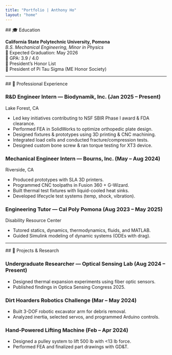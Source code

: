 ```yaml
---
title: "Portfolio | Anthony Ho"
layout: "home"
---
```


<section id="education">
  ## 🎓 Education

  **California State Polytechnic University, Pomona**  
  *B.S. Mechanical Engineering, Minor in Physics*  
  📅 Expected Graduation: May 2026  
  🎯 GPA: 3.9 / 4.0  
  🏅 President’s Honor List  
  🏅 President of Pi Tau Sigma (ME Honor Society)
</section>

---

<section id="experience">
  ## 💼 Professional Experience

  ### R&D Engineer Intern — Biodynamik, Inc. (Jan 2025 – Present)  
  Lake Forest, CA  
  - Led key initiatives contributing to NSF SBIR Phase I award & FDA clearance.
  - Performed FEA in SolidWorks to optimize orthopedic plate design.
  - Designed fixtures & prototypes using 3D printing & CNC machining.
  - Integrated load cells and conducted fracture/compression tests.
  - Designed custom bone screw & ran torque testing for XT3 device.

  ### Mechanical Engineer Intern — Bourns, Inc. (May – Aug 2024)  
  Riverside, CA  
  - Produced prototypes with SLA 3D printers.
  - Programmed CNC toolpaths in Fusion 360 + G-Wizard.
  - Built thermal test fixtures with liquid-cooled heat sinks.
  - Developed lifecycle test systems (temp, shock, vibration).

  ### Engineering Tutor — Cal Poly Pomona (Aug 2023 – May 2025)  
  Disability Resource Center  
  - Tutored statics, dynamics, thermodynamics, fluids, and MATLAB.
  - Guided Simulink modeling of dynamic systems (ODEs with drag).
</section>

---

<section id="projects">
  ## 🔬 Projects & Research

  ### Undergraduate Researcher — Optical Sensing Lab (Aug 2024 – Present)  
  - Designed thermal expansion experiments using fiber optic sensors.
  - Published findings in Optica Sensing Congress 2025.

  ### Dirt Hoarders Robotics Challenge (Mar – May 2024)  
  - Built 3-DOF robotic excavator arm for debris removal.
  - Analyzed inertia, selected servos, and programmed Arduino controls.

  ### Hand-Powered Lifting Machine (Feb – Apr 2024)  
  - Designed a pulley system to lift 500 lb with <13 lb force.
  - Performed FEA and finalized part drawings with GD&T.
</section>